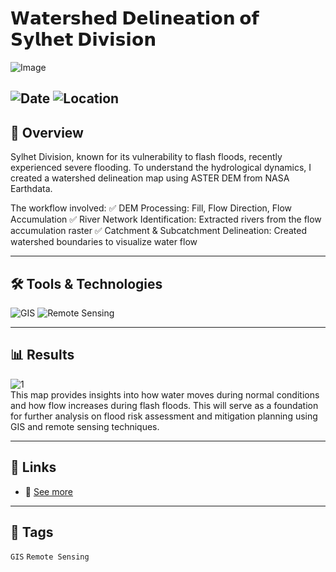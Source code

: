 # 𝗪𝗮𝘁𝗲𝗿𝘀𝗵𝗲𝗱 𝗗𝗲𝗹𝗶𝗻𝗲𝗮𝘁𝗶𝗼𝗻 𝗼𝗳 𝗦𝘆𝗹𝗵𝗲𝘁 𝗗𝗶𝘃𝗶𝘀𝗶𝗼𝗻  

![Image](https://framerusercontent.com/images/JAg6Y49uHPSjU2cRzNGggmjWGp4.jpg?scale-down-to=2048&width=2700&height=3600)  

![Date](https://img.shields.io/badge/12/03/2025-12/03/2025-blue) 
![Location](https://img.shields.io/badge/Location-Rajshahi-green) 
---

## 📝 Overview
Sylhet Division, known for its vulnerability to flash floods, recently experienced severe flooding. To understand the hydrological dynamics, I created a watershed delineation map using ASTER DEM from NASA Earthdata. 

The workflow involved:
 ✅ DEM Processing: Fill, Flow Direction, Flow Accumulation
 ✅ River Network Identification: Extracted rivers from the flow accumulation raster
 ✅ Catchment & Subcatchment Delineation: Created watershed boundaries to visualize water flow

---

## 🛠️ Tools & Technologies
![GIS](https://img.shields.io/badge/GIS-ArcGIS-green) 
![Remote Sensing](https://img.shields.io/badge/Remote%20Sensing-Satellite%20Data-orange)  

---

## 📊 Results

![1](https://framerusercontent.com/images/JAg6Y49uHPSjU2cRzNGggmjWGp4.jpg?scale-down-to=2048&width=2700&height=3600)  
This map provides insights into how water moves during normal conditions and how flow increases during flash floods. This will serve as a foundation for further analysis on flood risk assessment and mitigation planning using GIS and remote sensing techniques.

---

## 📎 Links
- 🔗 [See more](https://www.linkedin.com/posts/imtiajiqbalmahfuj_gis-remotesensing-floodriskassessment-activity-7306331679449640960-PGmQ?utm_source=share&utm_medium=member_desktop&rcm=ACoAAETCC3UBjMNBwycvXEm57I2FBEXCxvdKcM0)  

---

## 🔖 Tags
`GIS` `Remote Sensing` 
